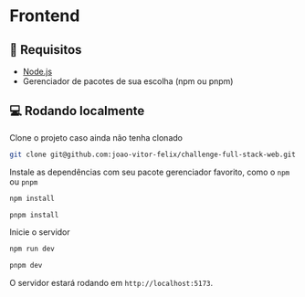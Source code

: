 # Frontend

## 📖 Requisitos

- [Node.js](https://nodejs.org/en/)
- Gerenciador de pacotes de sua escolha (npm ou pnpm)

## 💻 Rodando localmente

Clone o projeto caso ainda não tenha clonado

```bash
git clone git@github.com:joao-vitor-felix/challenge-full-stack-web.git && cd challenge-full-stack-web/client
```

Instale as dependências com seu pacote gerenciador favorito, como o `npm` ou `pnpm`

```bash
npm install
```

```bash
pnpm install
```

Inicie o servidor

```bash
npm run dev
```

```bash
pnpm dev
```

O servidor estará rodando em `http://localhost:5173`.
